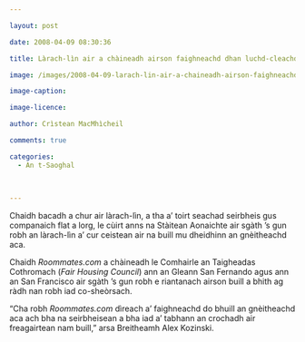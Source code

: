 ```yaml
---

layout: post

date: 2008-04-09 08:30:36

title: Làrach-lìn air a chàineadh airson faighneachd dhan luchd-cleachdaidh mun gnèitheachd aca

image: /images/2008-04-09-larach-lin-air-a-chaineadh-airson-faighneachd-dhan-luchd-cleachdaidh-mun-gneitheachd-aca.jpg

image-caption:

image-licence:

author: Crìstean MacMhìcheil

comments: true

categories:
  - An t-Saoghal
  
  

---
```


Chaidh bacadh a chur air làrach-lìn, a tha a&#8217; toirt seachad seirbheis gus companaich flat a lorg, le cùirt anns na Stàitean Aonaichte air sgàth &#8217;s gun robh an làrach-lìn a&#8217; cur ceistean air na buill mu dheidhinn an gnèitheachd aca.

<!--more-->

Chaidh _Roommates.com_ a chàineadh le Comhairle an Taigheadas Cothromach (_Fair Housing Council_) ann an Gleann San Fernando agus ann an San Francisco air sgàth &#8217;s gun robh e riantanach airson buill a bhith ag ràdh nan robh iad co-sheòrsach.

&#8220;Cha robh _Roommates.com_ dìreach a&#8217; faighneachd do bhuill an gnèitheachd aca ach bha na seirbheisean a bha iad a&#8217; tabhann an crochadh air freagairtean nam buill,&#8221; arsa Breitheamh Alex Kozinski.
